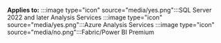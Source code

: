 **Applies to:** :::image type="icon" source="media/yes.png":::SQL Server 2022 and later Analysis Services :::image type="icon" source="media/yes.png":::Azure Analysis Services :::image type="icon" source="media/no.png":::Fabric/Power BI Premium
